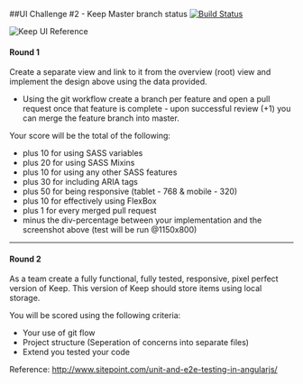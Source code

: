 ##UI Challenge #2 - Keep
Master branch status [![Build Status](https://travis-ci.org/festaans/keep.svg?branch=master)](https://travis-ci.org/festaans/keep)

![Keep UI Reference](https://raw.github.com/festaans/keep/master/screenshot.png)
#### Round 1
Create a separate view and link to it from the overview (root) view and implement the design above using the data provided.

- Using the git workflow create a branch per feature and open a pull request once that feature is complete - upon successful review (+1) you can merge the feature branch into master.

Your score will be the total of the following:

- plus 10 for using SASS variables
- plus 20 for using SASS Mixins
- plus 10 for using any other SASS features
- plus 30 for including ARIA tags
- plus 50 for being responsive (tablet - 768 & mobile - 320)
- plus 10 for effectively using FlexBox
- plus 1 for every merged pull request
- minus the div-percentage between your implementation and the screenshot above (test will be run @1150x800)

---

#### Round 2
As a team create a fully functional, fully tested, responsive, pixel perfect version of Keep. This version of Keep should store items using local storage.

You will be scored using the following criteria:
- Your use of git flow
- Project structure (Seperation of concerns into separate files)
- Extend you tested your code

Reference: http://www.sitepoint.com/unit-and-e2e-testing-in-angularjs/
